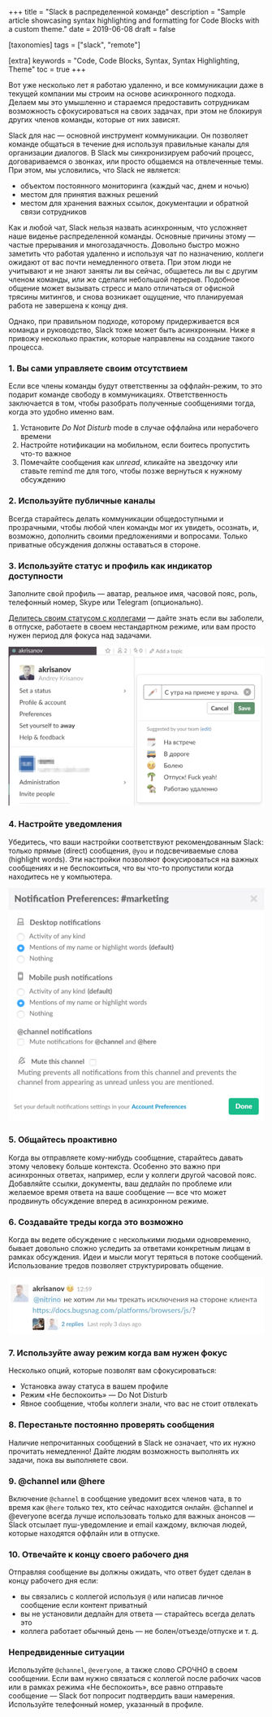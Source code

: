 +++
title = "Slack в распределенной команде"
description = "Sample article showcasing syntax highlighting and formatting for Code Blocks with a custom theme."
date = 2019-06-08
draft = false

[taxonomies]
tags = ["slack", "remote"]

[extra]
keywords = "Code, Code Blocks, Syntax, Syntax Highlighting, Theme"
toc = true
+++

Вот уже несколько лет я работаю удаленно, и все коммуникации даже в текущей компании мы строим на
основе асинхронного подхода. Делаем мы это умышленно и стараемся предоставить сотрудникам возможность
сфокусироваться на своих задачах, при этом не блокируя других членов команды, которые от них зависят.
<!-- more -->
Slack для нас — основной инструмент коммуникации. Он позволяет команде общаться в течение дня
используя правильные каналы для организации диалогов. В Slack мы синхронизируем рабочий процесс,
договариваемся о звонках, или просто общаемся на отвлеченные темы. При этом, мы условились, что
Slack не является:

- объектом постоянного мониторинга (каждый час, днем и ночью)
- местом для принятия важных решений
- местом для хранения важных ссылок, документации и обратной связи сотрудников

Как и любой чат, Slack нельзя назвать асинхронным, что усложняет наше виденье распределенной команды.
Основные причины этому — частые прерывания и многозадачность. Довольно быстро можно заметить что
работая удаленно и используя чат по назначению, коллеги ожидают от вас почти немедленного ответа.
При этом люди не учитывают и не знают заняты ли вы сейчас, общаетесь ли вы с другим членом команды,
или же сделали небольшой перерыв. Подобное общение может вызывать стресс и мало отличаться от
офисной трясины митингов, и снова возникает ощущение, что планируемая работа не завершена к концу дня.

Однако, при правильном подходе, которому придерживается вся команда и руководство, Slack тоже может
быть асинхронным. Ниже я привожу несколько практик, которые направлены на создание такого процесса.

### 1. Вы сами управляете своим отсутствием

Если все члены команды будут ответственны за оффлайн-режим, то это подарит команде свободу в коммуникациях. Ответственность заключается в том, чтобы разобрать полученные сообщениями тогда, когда это удобно именно вам.

1. Установите *Do Not Disturb* mode в случае оффлайна или нерабочего времени
2. Настройте нотификации на мобильном, если боитесь пропустить что-то важное
3. Помечайте сообщения как *unread*, кликайте на звездочку или ставьте remind me для того, чтобы позже вернуться к нужному обсуждению

### 2. Используйте публичные каналы

Всегда старайтесь делать коммуникации общедоступными и прозрачными, чтобы любой член команды мог их
увидеть, осознать, и, возможно, дополнить своими предложениями и вопросами. Только приватные
обсуждения должны оставаться в стороне.

### 3. Используйте статус и профиль как индикатор доступности

Заполните свой профиль — аватар, реальное имя, часовой пояс, роль, телефонный номер, Skype или
Telegram (опционально).

[Делитесь своим статусом с коллегами](https://slackhq.com/set-your-status-in-slack-28a793914b98) —
дайте знать если вы заболели, в отпуске, работаете в своем нестандартном режиме, или вам просто
нужен период для фокуса над задачами.

![Установка информативного статуса в Slack](/images/slack-status.png)

### 4. Настройте уведомления

Убедитесь, что ваши настройки соответствуют рекомендованным Slack: только прямые (direct)
сообщения, `@you` и подсвечиваемые слова (highlight words). Эти настройки позволяют фокусироваться
на важных сообщениях и не беспокоиться, что вы что-то пропустили когда находитесь не у компьютера.

![Настройка уведомлений в Slack](/images/slack-notifications.png)

### 5. Общайтесь проактивно

Когда вы отправляете кому-нибудь сообщение, старайтесь давать этому человеку больше контекста.
Особенно это важно при асинхронных ответах, например, если у коллеги другой часовой пояс.
Добавляйте ссылки, документы, ваш дедлайн по проблеме или желаемое время ответа на ваше сообщение
— все что может продвинуть обсуждение вперед в асинхронном режиме.

### 6. Создавайте треды когда это возможно

Когда вы ведете обсуждение с несколькими людьми одновременно, бывает довольно сложно уследить за
ответами конкретным лицам в рамках обсуждения. Идеи и мысли могут теряться в потоке сообщений.
Использование тредов позволяет структурировать общение.

![Пример треда с двумя вложенными сообщениями](/images/slack-threads.png)

### 7. Используйте away режим когда вам нужен фокус

Несколько опций, которые позволят вам сфокусироваться:

- Установка away статуса в вашем профиле
- Режим «Не беспокоить» — Do Not Disturb
- Явное сообщение, чтобы коллеги знали, что вас не стоит отвлекать

### 8. Перестаньте постоянно проверять сообщения

Наличие непрочитанных сообщений в Slack не означает, что их нужно прочитать немедленно!
Дайте людям возможность выполнять их задачи, пока вы выполняете свои.

### 9. @channel или @here

Включение `@channel` в сообщение уведомит всех членов чата, в то время как `@here` только тех, кто
сейчас находится онлайн. @channel и @everyone всегда лучше использовать только для важных анонсов —
Slack отсылает пуш-уведомление и email каждому, включая людей, которые находятся оффлайн или в отпуске.

### 10. Отвечайте к концу своего рабочего дня

Отправляя сообщение вы должны ожидать, что ответ будет сделан в концу рабочего дня если:

- вы связались с коллегой используя `@` или написав личное сообщение если контент приватный
- вы не установили дедлайн для ответа — старайтесь всегда делать это
- коллега работает обычный день — не болен/отъезде/отпуске и т. д.

### Непредвиденные ситуации

Используйте `@channel`, `@everyone`, а также слово СРОЧНО в своем сообщении. Если вам нужно связаться
с коллегой после рабочих часов или в рамках режима «Не беспокоить», все равно отправьте сообщение —
Slack бот попросит подтвердить ваши намерения. Используйте телефонный номер, указанный в профиле.
